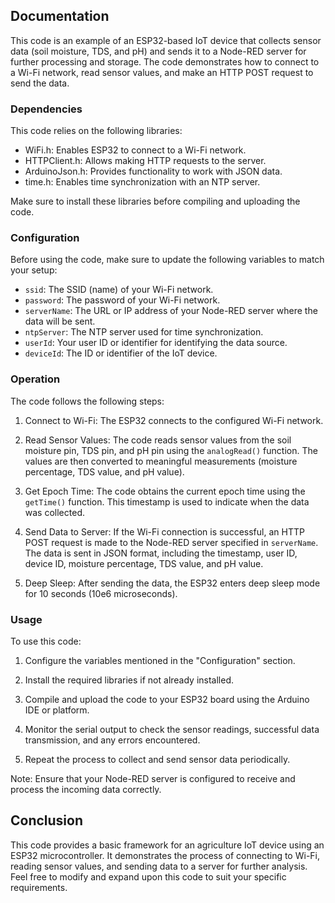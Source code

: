 
## Documentation

This code is an example of an ESP32-based IoT device that collects sensor data (soil moisture, TDS, and pH) and sends it to a Node-RED server for further processing and storage. The code demonstrates how to connect to a Wi-Fi network, read sensor values, and make an HTTP POST request to send the data.

### Dependencies

This code relies on the following libraries:

-   WiFi.h: Enables ESP32 to connect to a Wi-Fi network.
-   HTTPClient.h: Allows making HTTP requests to the server.
-   ArduinoJson.h: Provides functionality to work with JSON data.
-   time.h: Enables time synchronization with an NTP server.

Make sure to install these libraries before compiling and uploading the code.

### Configuration

Before using the code, make sure to update the following variables to match your setup:

-   `ssid`: The SSID (name) of your Wi-Fi network.
-   `password`: The password of your Wi-Fi network.
-   `serverName`: The URL or IP address of your Node-RED server where the data will be sent.
-   `ntpServer`: The NTP server used for time synchronization.
-   `userId`: Your user ID or identifier for identifying the data source.
-   `deviceId`: The ID or identifier of the IoT device.

### Operation

The code follows the following steps:

1.  Connect to Wi-Fi: The ESP32 connects to the configured Wi-Fi network.
    
2.  Read Sensor Values: The code reads sensor values from the soil moisture pin, TDS pin, and pH pin using the `analogRead()` function. The values are then converted to meaningful measurements (moisture percentage, TDS value, and pH value).
    
3.  Get Epoch Time: The code obtains the current epoch time using the `getTime()` function. This timestamp is used to indicate when the data was collected.
    
4.  Send Data to Server: If the Wi-Fi connection is successful, an HTTP POST request is made to the Node-RED server specified in `serverName`. The data is sent in JSON format, including the timestamp, user ID, device ID, moisture percentage, TDS value, and pH value.
    
5.  Deep Sleep: After sending the data, the ESP32 enters deep sleep mode for 10 seconds (10e6 microseconds).
    

### Usage

To use this code:

1.  Configure the variables mentioned in the "Configuration" section.
    
2.  Install the required libraries if not already installed.
    
3.  Compile and upload the code to your ESP32 board using the Arduino IDE or platform.
    
4.  Monitor the serial output to check the sensor readings, successful data transmission, and any errors encountered.
    
5.  Repeat the process to collect and send sensor data periodically.
    

Note: Ensure that your Node-RED server is configured to receive and process the incoming data correctly.

## Conclusion

This code provides a basic framework for an agriculture IoT device using an ESP32 microcontroller. It demonstrates the process of connecting to Wi-Fi, reading sensor values, and sending data to a server for further analysis. Feel free to modify and expand upon this code to suit your specific requirements.